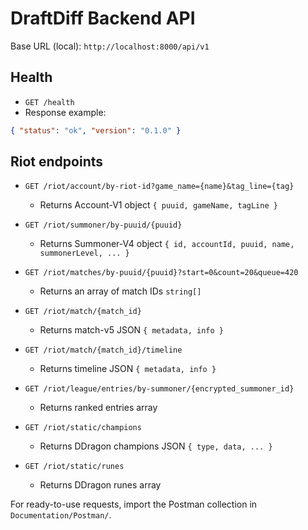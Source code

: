 # DraftDiff Backend API

Base URL (local): `http://localhost:8000/api/v1`

## Health

- `GET /health`
- Response example:

```json
{ "status": "ok", "version": "0.1.0" }
```

## Riot endpoints

- `GET /riot/account/by-riot-id?game_name={name}&tag_line={tag}`

  - Returns Account-V1 object `{ puuid, gameName, tagLine }`

- `GET /riot/summoner/by-puuid/{puuid}`

  - Returns Summoner-V4 object `{ id, accountId, puuid, name, summonerLevel, ... }`

- `GET /riot/matches/by-puuid/{puuid}?start=0&count=20&queue=420`

  - Returns an array of match IDs `string[]`

- `GET /riot/match/{match_id}`

  - Returns match-v5 JSON `{ metadata, info }`

- `GET /riot/match/{match_id}/timeline`

  - Returns timeline JSON `{ metadata, info }`

- `GET /riot/league/entries/by-summoner/{encrypted_summoner_id}`

  - Returns ranked entries array

- `GET /riot/static/champions`

  - Returns DDragon champions JSON `{ type, data, ... }`

- `GET /riot/static/runes`
  - Returns DDragon runes array

For ready-to-use requests, import the Postman collection in `Documentation/Postman/`.
